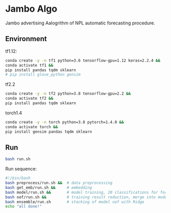 # Jambo Algo

Jambo advertising Aalogrithm of NPL automatic forecasting procedure.

## Environment

tf1.12:

```bash
conda create -y -n tf1 python=3.6 tensorflow-gpu=1.12 keras=2.2.4 &&
conda activate tf1 &&
pip install pandas tqdm sklearn
# pip install glove_python gensim 
```

tf2.2

```bash
conda create -y -n tf2 python=3.8 tensorflow-gpu=2.2 &&
conda activate tf2 &&
pip install pandas tqdm sklearn
```

torch1.4

```bash
conda create -y -n torch python=3.8 pytorch=1.4.0 &&
conda activate torch &&
pip install gensim pandas tqdm sklearn
```
## Run

```bash
bash run.sh
```

Run sequence:

```bash
#!/bin/bash
bash preprocess/run.sh &&  # data preprocessing
bash get_emb/run.sh &&     # embedding
bash model/run.sh &&       # model training, 20 classifications for forecasting
bash oof/run.sh &&         # training result reduction, merge into model.npy, [4m, 20] matrix
bash ensemble/run.sh       # stacking of model oof with Ridge
echo "all done!"
```
